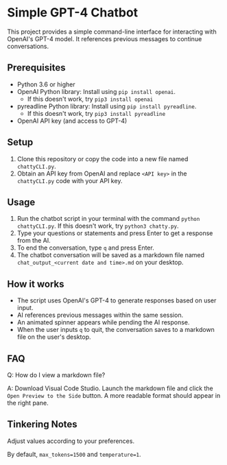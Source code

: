 # Simple GPT-4 Chatbot

This project provides a simple command-line interface for interacting with OpenAI's GPT-4 model. It references previous messages to continue conversations.

## Prerequisites

- Python 3.6 or higher
- OpenAI Python library: Install using `pip install openai`.
  - If this doesn't work, try `pip3 install openai`
- pyreadline Python library: Install using `pip install pyreadline`.
  - If this doesn't work, try `pip3 install pyreadline`
- OpenAI API key (and access to GPT-4)

## Setup

1. Clone this repository or copy the code into a new file named `chattyCLI.py`.
2. Obtain an API key from OpenAI and replace `<API key>` in the `chattyCLI.py` code with your API key.

## Usage

1. Run the chatbot script in your terminal with the command `python chattyCLI.py`. If this doesn't work, try `python3 chatty.py`.
2. Type your questions or statements and press Enter to get a response from the AI.
3. To end the conversation, type `q` and press Enter.
4. The chatbot conversation will be saved as a markdown file named `chat_output_<current date and time>.md` on your desktop.

## How it works

- The script uses OpenAI's GPT-4 to generate responses based on user input.
- AI references previous messages within the same session.
- An animated spinner appears while pending the AI response.
- When the user inputs `q` to quit, the conversation saves to a markdown file on the user's desktop.

## FAQ

Q: How do I view a markdown file?

A: Download Visual Code Studio. Launch the markdown file and click the `Open Preview to the Side` button. A more readable format should appear in the right pane.

## Tinkering Notes

Adjust values according to your preferences.

By default, `max_tokens=1500` and `temperature=1`.
